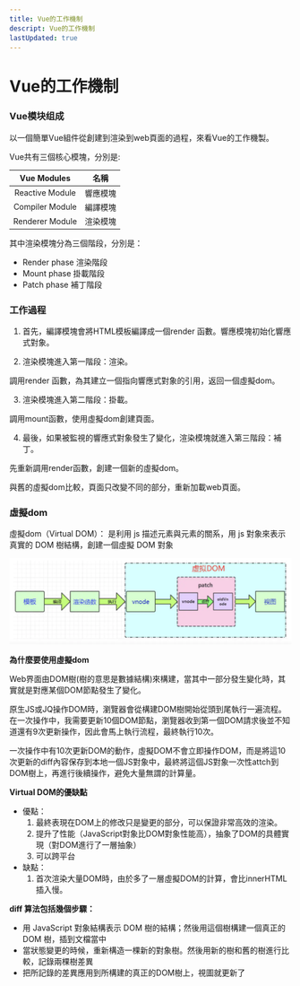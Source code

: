 ```yaml
---
title: Vue的工作機制
descript: Vue的工作機制
lastUpdated: true
---
```


# Vue的工作機制

### Vue模块组成

以一個簡單Vue組件從創建到渲染到web頁面的過程，來看Vue的工作機製。

Vue共有三個核心模塊，分別是: 

|   Vue Modules   |   名稱   |
| :-------------: | :------: |
| Reactive Module | 響應模塊 |
| Compiler Module | 編譯模塊 |
| Renderer Module | 渲染模塊 |

其中渲染模塊分為三個階段，分別是：

- Render phase 渲染階段
- Mount phase 掛載階段
- Patch phase 補丁階段

### 工作過程

1.  首先，編譯模塊會將HTML模板編譯成一個render 函數。響應模塊初始化響應式對象。

2. 渲染模塊進入第一階段：渲染。

調用render 函數，為其建立一個指向響應式對象的引用，返回一個虛擬dom。

3. 渲染模塊進入第二階段：掛載。

調用mount函數，使用虛擬dom創建頁面。

4. 最後，如果被監視的響應式對象發生了變化，渲染模塊就進入第三階段：補丁。

先重新調用render函數，創建一個新的虛擬dom。

與舊的虛擬dom比較，頁面只改變不同的部分，重新加載web頁面。

### 虛擬dom

虛擬dom（Virtual DOM）： 是利用 js 描述元素與元素的關系，用 js 對象來表示真實的 DOM 樹結構，創建一個虛擬 DOM 對象

![](./images/9955987-8c91cfcd4ef01b78.webp)

**為什麼要使用虛擬dom**

Web界面由DOM樹(樹的意思是數據結構)來構建，當其中一部分發生變化時，其實就是對應某個DOM節點發生了變化。

原生JS或JQ操作DOM時，瀏覽器會從構建DOM樹開始從頭到尾執行一遍流程。在一次操作中，我需要更新10個DOM節點，瀏覽器收到第一個DOM請求後並不知道還有9次更新操作，因此會馬上執行流程，最終執行10次。

一次操作中有10次更新DOM的動作，虛擬DOM不會立即操作DOM，而是將這10次更新的diff內容保存到本地一個JS對象中，最終將這個JS對象一次性attch到DOM樹上，再進行後續操作，避免大量無謂的計算量。


**Virtual DOM的優缺點**

- 優點：
  1. 最終表現在DOM上的修改只是變更的部分，可以保證非常高效的渲染。
  2. 提升了性能（JavaScript對象比DOM對象性能高），抽象了DOM的具體實現（對DOM進行了一層抽象）
  3. 可以跨平台
- 缺點：
  1. 首次渲染大量DOM時，由於多了一層虛擬DOM的計算，會比innerHTML插入慢。

**diff 算法包括幾個步驟：**

- 用 JavaScript 對象結構表示 DOM 樹的結構；然後用這個樹構建一個真正的 DOM 樹，插到文檔當中
- 當狀態變更的時候，重新構造一棵新的對象樹。然後用新的樹和舊的樹進行比較，記錄兩棵樹差異
- 把所記錄的差異應用到所構建的真正的DOM樹上，視圖就更新了
